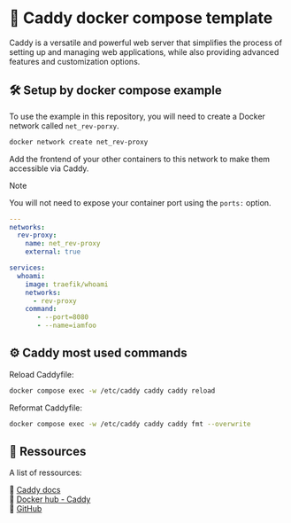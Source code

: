 # 📄 Caddy docker compose template

Caddy is a versatile and powerful web server that simplifies the process of setting up and managing web applications, while also providing advanced features and customization options.


## 🛠️ Setup by docker compose example

To use the example in this repository, you will need to create a Docker network called `net_rev-porxy`.

```bash
docker network create net_rev-proxy
```

Add the frontend of your other containers to this network to make them accessible via Caddy.

> [!NOTE]
> You will not need to expose your container port using the `ports:` option.

```yml
---
networks:
  rev-proxy:
    name: net_rev-proxy
    external: true

services:
  whoami:
    image: traefik/whoami
    networks:
      - rev-proxy
    command:
       - --port=8080
       - --name=iamfoo
```


## ⚙️ Caddy most used commands

Reload Caddyfile:

```bash
docker compose exec -w /etc/caddy caddy caddy reload
```

Reformat Caddyfile:

```bash
docker compose exec -w /etc/caddy caddy caddy fmt --overwrite
```


## 🔗 Ressources

A list of ressources:

🔗 [Caddy docs](https://caddyserver.com/docs/) \
🔗 [Docker hub - Caddy](https://hub.docker.com/_/caddy) \
🔗 [GitHub](https://github.com/caddyserver/caddy)